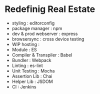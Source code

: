 # Redefinig Real Estate

- styling : editorconfig
- package manager : npm
- dev & prod webserver : express
- browsersync : cross device testing
- WIP hosting :
- Module : ES
- Compiler & Transpiler : Babel
- Bundler : Webpack
- Linting : es-lint
- Unit Testing : Mocha
- Assertion Lib : Chai
- Helper Lib : JSDOM
- CI : Jenkins
